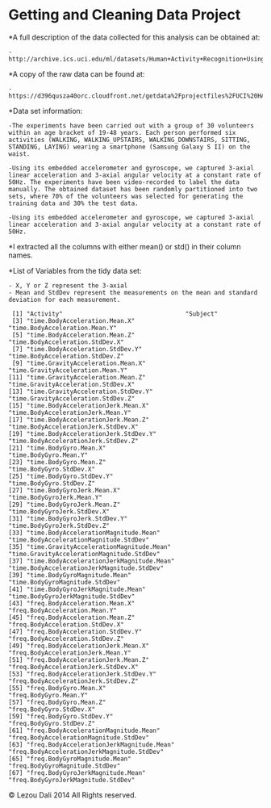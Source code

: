 Getting and Cleaning Data Project 
=================================

*A full description of the data collected for this analysis can be obtained at:

	-http://archive.ics.uci.edu/ml/datasets/Human+Activity+Recognition+Using+Smartphones

*A copy of the raw data can be found at:

	-https://d396qusza40orc.cloudfront.net/getdata%2Fprojectfiles%2FUCI%20HAR%20Dataset.zip 

*Data set information:

	-The experiments have been carried out with a group of 30 volunteers within an age bracket of 19-48 years. Each person performed six activities (WALKING, WALKING_UPSTAIRS, WALKING_DOWNSTAIRS, SITTING, STANDING, LAYING) wearing a smartphone (Samsung Galaxy S II) on the waist. 

	-Using its embedded accelerometer and gyroscope, we captured 3-axial linear acceleration and 3-axial angular velocity at a constant rate of 50Hz. The experiments have been video-recorded to label the data manually. The obtained dataset has been randomly partitioned into two sets, where 70% of the volunteers was selected for generating the training data and 30% the test data.

	-Using its embedded accelerometer and gyroscope, we captured 3-axial linear acceleration and 3-axial angular velocity at a constant rate of 50Hz.

*I extracted all the columns with either mean() or std() in their column names. 

*List of Variables from the tidy data set:

	- X, Y or Z represent the 3-axial
	- Mean and StdDev represent the measurements on the mean and standard deviation for each measurement.

	 [1] "Activity"                                  "Subject"                                  
	 [3] "time.BodyAcceleration.Mean.X"              "time.BodyAcceleration.Mean.Y"             
	 [5] "time.BodyAcceleration.Mean.Z"              "time.BodyAcceleration.StdDev.X"           
	 [7] "time.BodyAcceleration.StdDev.Y"            "time.BodyAcceleration.StdDev.Z"           
	 [9] "time.GravityAcceleration.Mean.X"           "time.GravityAcceleration.Mean.Y"          
	[11] "time.GravityAcceleration.Mean.Z"           "time.GravityAcceleration.StdDev.X"        
	[13] "time.GravityAcceleration.StdDev.Y"         "time.GravityAcceleration.StdDev.Z"        
	[15] "time.BodyAccelerationJerk.Mean.X"          "time.BodyAccelerationJerk.Mean.Y"         
	[17] "time.BodyAccelerationJerk.Mean.Z"          "time.BodyAccelerationJerk.StdDev.X"       
	[19] "time.BodyAccelerationJerk.StdDev.Y"        "time.BodyAccelerationJerk.StdDev.Z"       
	[21] "time.BodyGyro.Mean.X"                      "time.BodyGyro.Mean.Y"                     
	[23] "time.BodyGyro.Mean.Z"                      "time.BodyGyro.StdDev.X"                   
	[25] "time.BodyGyro.StdDev.Y"                    "time.BodyGyro.StdDev.Z"                   
	[27] "time.BodyGyroJerk.Mean.X"                  "time.BodyGyroJerk.Mean.Y"                 
	[29] "time.BodyGyroJerk.Mean.Z"                  "time.BodyGyroJerk.StdDev.X"               
	[31] "time.BodyGyroJerk.StdDev.Y"                "time.BodyGyroJerk.StdDev.Z"               
	[33] "time.BodyAccelerationMagnitude.Mean"       "time.BodyAccelerationMagnitude.StdDev"    
	[35] "time.GravityAccelerationMagnitude.Mean"    "time.GravityAccelerationMagnitude.StdDev" 
	[37] "time.BodyAccelerationJerkMagnitude.Mean"   "time.BodyAccelerationJerkMagnitude.StdDev"
	[39] "time.BodyGyroMagnitude.Mean"               "time.BodyGyroMagnitude.StdDev"            
	[41] "time.BodyGyroJerkMagnitude.Mean"           "time.BodyGyroJerkMagnitude.StdDev"        
	[43] "freq.BodyAcceleration.Mean.X"              "freq.BodyAcceleration.Mean.Y"             
	[45] "freq.BodyAcceleration.Mean.Z"              "freq.BodyAcceleration.StdDev.X"           
	[47] "freq.BodyAcceleration.StdDev.Y"            "freq.BodyAcceleration.StdDev.Z"           
	[49] "freq.BodyAccelerationJerk.Mean.X"          "freq.BodyAccelerationJerk.Mean.Y"         
	[51] "freq.BodyAccelerationJerk.Mean.Z"          "freq.BodyAccelerationJerk.StdDev.X"       
	[53] "freq.BodyAccelerationJerk.StdDev.Y"        "freq.BodyAccelerationJerk.StdDev.Z"       
	[55] "freq.BodyGyro.Mean.X"                      "freq.BodyGyro.Mean.Y"                     
	[57] "freq.BodyGyro.Mean.Z"                      "freq.BodyGyro.StdDev.X"                   
	[59] "freq.BodyGyro.StdDev.Y"                    "freq.BodyGyro.StdDev.Z"                   
	[61] "freq.BodyAccelerationMagnitude.Mean"       "freq.BodyAccelerationMagnitude.StdDev"    
	[63] "freq.BodyAccelerationJerkMagnitude.Mean"   "freq.BodyAccelerationJerkMagnitude.StdDev"
	[65] "freq.BodyGyroMagnitude.Mean"               "freq.BodyGyroMagnitude.StdDev"            
	[67] "freq.BodyGyroJerkMagnitude.Mean"           "freq.BodyGyroJerkMagnitude.StdDev"

© Lezou Dali 2014 All Rights reserved.
